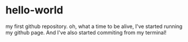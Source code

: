 # hello-world
my first github repository.
oh, what a time to be alive, I've started running my github page.
And I've also started commiting from my terminal!
